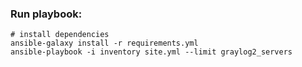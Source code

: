 ### Run playbook:
```
# install dependencies
ansible-galaxy install -r requirements.yml
ansible-playbook -i inventory site.yml --limit graylog2_servers
```